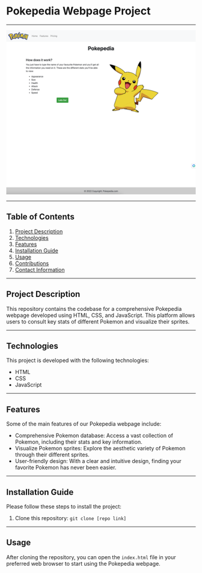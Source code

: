 # Pokepedia Webpage Project

---
![Welcome](https://github.com/luisao8/Pokepedia/blob/main/images/Welcome.png "Welcome.png")




---

## Table of Contents
1. [Project Description](#project-description)
2. [Technologies](#technologies)
3. [Features](#features)
4. [Installation Guide](#installation-guide)
5. [Usage](#usage)
6. [Contributions](#contributions)
7. [Contact Information](#contact-information)

---

## Project Description
This repository contains the codebase for a comprehensive Pokepedia webpage developed using HTML, CSS, and JavaScript. This platform allows users to consult key stats of different Pokemon and visualize their sprites.

---

## Technologies
This project is developed with the following technologies:
* HTML
* CSS
* JavaScript

---

## Features
Some of the main features of our Pokepedia webpage include:
* Comprehensive Pokemon database: Access a vast collection of Pokemon, including their stats and key information.
* Visualize Pokemon sprites: Explore the aesthetic variety of Pokemon through their different sprites.
* User-friendly design: With a clear and intuitive design, finding your favorite Pokemon has never been easier.

---

## Installation Guide
Please follow these steps to install the project:

1. Clone this repository: `git clone [repo link]`

---

## Usage
After cloning the repository, you can open the `index.html` file in your preferred web browser to start using the Pokepedia webpage.


